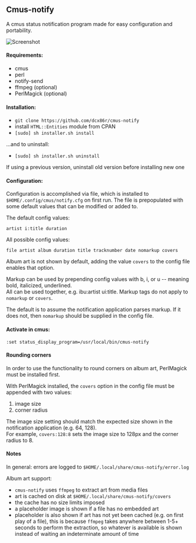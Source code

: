 ## Cmus-notify

A cmus status notification program made for easy configuration and portability.

![Screenshot](https://raw.githubusercontent.com/dcx86r/cmus-notify/master/2020-12-18-a85d.jpg)

#### Requirements:

* cmus
* perl
* notify-send
* ffmpeg (optional)
* PerlMagick (optional)

#### Installation:

* `git clone https://github.com/dcx86r/cmus-notify`  
* install `HTML::Entities` module from CPAN
* `[sudo] sh installer.sh install`

...and to uninstall:  
* `[sudo] sh installer.sh uninstall`

If using a previous version, uninstall old version before installing new one

#### Configuration:

Configuration is accomplished via file, which is installed to `$HOME/.config/cmus/notify.cfg`
on first run. The file is prepopulated with some default values that can be modified or
added to.

The default config values:

`artist i:title duration`

All possible config values:

`file artist album duration title tracknumber date nomarkup covers`

Album art is not shown by default, adding the value `covers` to the config file enables that option.

Markup can be used by prepending config values with b, i, or u -- meaning bold, italicized, underlined.  
All can be used together, e.g. ibu:artist ui:title. Markup tags do not apply to `nomarkup` or `covers`.

The default is to assume the notification application parses markup. If it does not, then `nomarkup` should be supplied in the config file.

#### Activate in cmus:

`:set status_display_program=/usr/local/bin/cmus-notify`

#### Rounding corners

In order to use the functionality to round corners on album art, PerlMagick must be installed first.  

With PerlMagick installed, the `covers` option in the config file must be appended with two values:

1. image size
2. corner radius

The image size setting should match the expected size shown in the notification application (e.g. 64, 128).  
For example, `covers:128:8` sets the image size to 128px and the corner radius to 8.

#### Notes

In general: errors are logged to `$HOME/.local/share/cmus-notify/error.log`

Album art support:  
* `cmus-notify` uses `ffmpeg` to extract art from media files
* art is cached on disk at `$HOME/.local/share/cmus-notify/covers`
* the cache has no size limits imposed
* a placeholder image is shown if a file has no embedded art
* placeholder is also shown if art has not yet been cached (e.g. on first play 
of a file), this is because `ffmpeg` takes anywhere between 1-5+ seconds to
perform the extraction, so whatever is available is shown instead of waiting
an indeterminate amount of time
